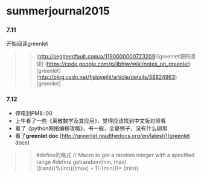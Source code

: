 # summerjournal2015
### 7.11 
 开始阅读greenlet
>> (http://segmentfault.com/a/1190000000723209)[greenlet源码阅读]
>> (https://code.google.com/p/libhjw/wiki/notes_on_greenlet)[greenlet]
>> (http://blog.csdn.net/fjslovejhl/article/details/38824963)[greenlet]
### 7.12
* 停电到PM8::00
* 上午看了一些《离散数学及其应用》，觉得应该找到中文版对照看
* 看了《python网络编程攻略》，书一般，全是例子，没有什么卵用
* 看了**greenlet doc** [http://greenlet.readthedocs.org/en/latest/](greenlet docs)
>>  #define的格式
>>  // Macro to get a random integer with a specified range 
>>  #define getrandom(min, max) \
>>  ((rand()%(int)(((max) + 1)-(min)))+ (min))
